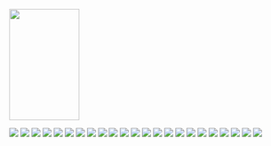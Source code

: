 <p>
  <img align="center" width="50%" height="200" src="https://github-readme-stats.vercel.app/api?username=Mathiew82&show_icons=true&hide_border=false&line_height=20&title_color=e93b73&icon_color=6c7e8d&show_owner=true&locale=es"/>
</p>

<p>
  <img src="https://img.shields.io/badge/-HTML-e3ecf2?style=flat-square&logo=HTML5&logoColor=3c536c"/>
  <img src="https://img.shields.io/badge/-CSS-e3ecf2?style=flat-square&logo=CSS3&logoColor=3c536c"/>
  <img src="https://img.shields.io/badge/-SASS-e3ecf2?style=flat-square&logo=SASS&logoColor=3c536c"/>
  <img src="https://img.shields.io/badge/-JavaScript-e3ecf2?style=flat-square&logo=javascript&logoColor=3c536c"/>
  <img src="https://img.shields.io/badge/-TypeScript-e3ecf2?style=flat-square&logo=typescript&logoColor=3c536c"/>
  <img src="https://img.shields.io/badge/-ESLint-e3ecf2?style=flat-square&logo=ESLint&logoColor=3c536c"/>
  <img src="https://img.shields.io/badge/-Vue.js-e3ecf2?style=flat-square&logo=Vue.js&logoColor=3c536c"/>
  <img src="https://img.shields.io/badge/-Nuxt.js-e3ecf2?style=flat-square&logo=Nuxt.js&logoColor=3c536c"/>
  <img src="https://img.shields.io/badge/-React-e3ecf2?style=flat-square&logo=React&logoColor=3c536c"/>
  <img src="https://img.shields.io/badge/-Redux-e3ecf2?style=flat-square&logo=Redux&logoColor=3c536c"/>
  <img src="https://img.shields.io/badge/-VSC-e3ecf2?style=flat-square&logo=Visual%20Studio%20Code&logoColor=3c536c"/>
  <img src="https://img.shields.io/badge/-VIM-e3ecf2?style=flat-square&logo=VIM&logoColor=3c536c"/>
  <img src="https://img.shields.io/badge/-neoVIM-e3ecf2?style=flat-square&logo=neoVIM&logoColor=3c536c"/>
  <img src="https://img.shields.io/badge/-Github-e3ecf2?style=flat-square&logo=GitHub&logoColor=3c536c"/>
  <img src="https://img.shields.io/badge/-Git-e3ecf2?style=flat-square&logo=Git&logoColor=3c536c"/>
  <img src="https://img.shields.io/badge/-Trello-e3ecf2?style=flat-square&logo=Trello&logoColor=3c536c"/>
  <img src="https://img.shields.io/badge/-Jira-e3ecf2?style=flat-square&logo=Jira&logoColor=3c536c"/>
  <img src="https://img.shields.io/badge/-Slack-e3ecf2?style=flat-square&logo=Slack&logoColor=3c536c"/>
  <img src="https://img.shields.io/badge/-php-e3ecf2?style=flat-square&logo=php&logoColor=3c536c"/>
  <img src="https://img.shields.io/badge/-MySQL-e3ecf2?style=flat-square&logo=MySQL&logoColor=3c536c"/>
  <img src="https://img.shields.io/badge/-MongoDB-e3ecf2?style=flat-square&logo=MongoDB&logoColor=3c536c"/>
  <img src="https://img.shields.io/badge/-Vite-e3ecf2?style=flat-square&logo=Vite&logoColor=3c536c"/>
  <img src="https://img.shields.io/badge/-GraphQL-e3ecf2?style=flat-square&logo=GraphQL&logoColor=3c536c"/>
</p>
